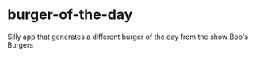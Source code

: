 # burger-of-the-day
Silly app that generates a different burger of the day from the show Bob's Burgers

